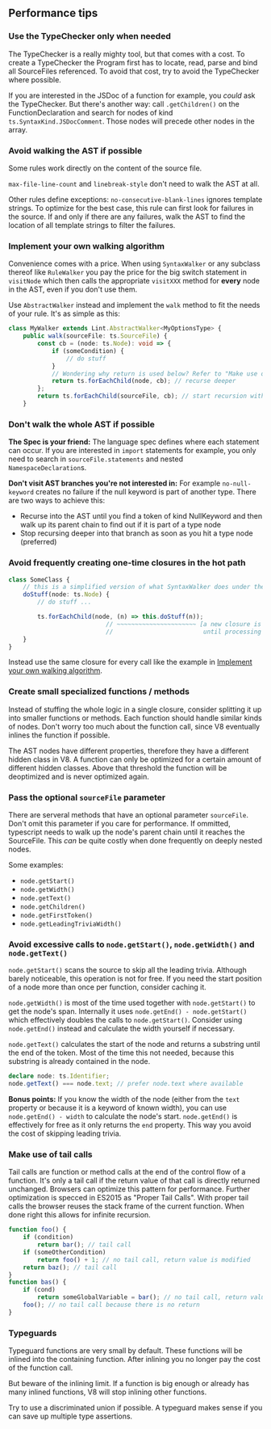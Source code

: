 ## Performance tips

### Use the TypeChecker only when needed
The TypeChecker is a really mighty tool, but that comes with a cost. To create a TypeChecker the Program first has to locate, read, parse and bind all SourceFiles referenced.
To avoid that cost, try to avoid the TypeChecker where possible.

If you are interested in the JSDoc of a function for example, you *could* ask the TypeChecker.
But there's another way: call `.getChildren()` on the FunctionDeclaration and search for nodes of kind `ts.SyntaxKind.JSDocComment`.
Those nodes will precede other nodes in the array.

### Avoid walking the AST if possible
Some rules work directly on the content of the source file.

`max-file-line-count` and `linebreak-style` don't need to walk the AST at all.

Other rules define exceptions: `no-consecutive-blank-lines` ignores template strings.
To optimize for the best case, this rule can first look for failures in the source.
If and only if there are any failures, walk the AST to find the location of all template strings to filter the failures.

### Implement your own walking algorithm
Convenience comes with a price. When using `SyntaxWalker` or any subclass thereof like `RuleWalker` you pay the price for the
big switch statement in `visitNode` which then calls the appropriate `visitXXX` method for **every** node in the AST, even if you don't use them.

Use `AbstractWalker` instead and implement the `walk` method to fit the needs of your rule.
It's as simple as this:
```ts
class MyWalker extends Lint.AbstractWalker<MyOptionsType> {
    public walk(sourceFile: ts.SourceFile) {
        const cb = (node: ts.Node): void => {
            if (someCondition) {
                // do stuff
            }
            // Wondering why return is used below? Refer to "Make use of tail calls"
            return ts.forEachChild(node, cb); // recurse deeper
        };
        return ts.forEachChild(sourceFile, cb); // start recursion with children of sourceFile
    }
```

### Don't walk the whole AST if possible
__The Spec is your friend:__
The language spec defines where each statement can occur. If you are interested in `import` statements for example, you only need to search
in `sourceFile.statements` and nested `NamespaceDeclaration`s.

__Don't visit AST branches you're not interested in:__
For example `no-null-keyword` creates no failure if the null keyword is part of another type.
There are two ways to achieve this:

* Recurse into the AST until you find a token of kind NullKeyword and then walk up its parent chain to find out if it is part of a type node
* Stop recursing deeper into that branch as soon as you hit a type node (preferred)

### Avoid frequently creating one-time closures in the hot path
```ts
class SomeClass {
    // this is a simplified version of what SyntaxWalker does under the hood
    doStuff(node: ts.Node) {
        // do stuff ...

        ts.forEachChild(node, (n) => this.doStuff(n));
                           // ~~~~~~~~~~~~~~~~~~~~~~ [a new closure is created for EVERY node in the AST and remains on the call stack
                           //                         until processing of all children is done]
    }
}
```
Instead use the same closure for every call like the example in [Implement your own walking algorithm](#Implement_your_own_walking_algorithm).

### Create small specialized functions / methods
Instead of stuffing the whole logic in a single closure, consider splitting it up into smaller functions or methods.
Each function should handle similar kinds of nodes. Don't worry too much about the function call, since V8 eventually inlines the function
if possible.

The AST nodes have different properties, therefore they have a different hidden class in V8. A function can only be optimized for a certain
amount of different hidden classes. Above that threshold the function will be deoptimized and is never optimized again.

### Pass the optional `sourceFile` parameter
There are serveral methods that have an optional parameter `sourceFile`. Don't omit this parameter if you care for performance.
If ommitted, typescript needs to walk up the node's parent chain until it reaches the SourceFile. This *can* be quite costly when done
frequently on deeply nested nodes.

Some examples:

* `node.getStart()`
* `node.getWidth()`
* `node.getText()`
* `node.getChildren()`
* `node.getFirstToken()`
* `node.getLeadingTriviaWidth()`

### Avoid excessive calls to `node.getStart()`, `node.getWidth()` and `node.getText()`
`node.getStart()` scans the source to skip all the leading trivia. Although barely noticeable, this operation is not for free.
If you need the start position of a node more than once per function, consider caching it.

`node.getWidth()` is most of the time used together with `node.getStart()` to get the node's span. Internally it uses `node.getEnd() - node.getStart()` which effectively doubles the calls to `node.getStart()`. Consider using `node.getEnd()` instead and calculate the width yourself if necessary.

`node.getText()` calculates the start of the node and returns a substring until the end of the token.
Most of the time this not needed, because this substring is already contained in the node.
```ts
declare node: ts.Identifier;
node.getText() === node.text; // prefer node.text where available
```

__Bonus points:__ If you know the width of the node (either from the `text` property or because it is a keyword of known width),
you can use `node.getEnd() - width` to calculate the node's start.
`node.getEnd()` is effectively for free as it only returns the `end` property. This way you avoid the cost of skipping leading trivia.

### Make use of tail calls
Tail calls are function or method calls at the end of the control flow of a function. It's only a tail call if the return value of that call
is directly returned unchanged. Browsers can optimize this pattern for performance.
Further optimization is specced in ES2015 as "Proper Tail Calls".
With proper tail calls the browser reuses the stack frame of the current function. When done right this allows for infinite recursion.
```ts
function foo() {
    if (condition)
        return bar(); // tail call
    if (someOtherCondition)
        return foo() + 1; // no tail call, return value is modified
    return baz(); // tail call
}
function bas() {
    if (cond)
        return someGlobalVariable = bar(); // no tail call, return value is stored in value before it is returned
    foo(); // no tail call because there is no return
}
```

### Typeguards
Typeguard functions are very small by default. These functions will be inlined into the containing function.
After inlining you no longer pay the cost of the function call.

But beware of the inlining limit. If a function is big enough or already has many inlined functions, V8 will stop inlining other functions.

Try to use a discriminated union if possible. A typeguard makes sense if you can save up multiple type assertions.
